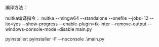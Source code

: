 编译方法：

nuitka编译指令：
nuitka --mingw64 --standalone --onefile --jobs=12 --lto=yes --show-progress --enable-plugin=tk-inter --remove-output --windows-console-mode=disable main.py

pyinstaller:
pyinstaller -F --noconsole .\main.py